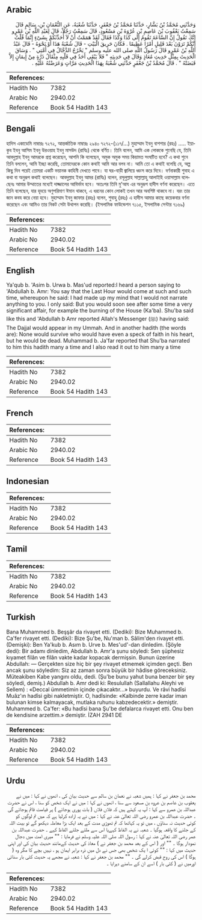 ## Arabic


<div dir="rtl" lang="ar" style={{fontSize:'larger',backgroundColor:'#f8f9fa',padding:20}}>
وَحَدَّثَنِي مُحَمَّدُ بْنُ بَشَّارٍ، حَدَّثَنَا مُحَمَّدُ بْنُ جَعْفَرٍ، حَدَّثَنَا شُعْبَةُ، عَنِ النُّعْمَانِ بْنِ، سَالِمٍ قَالَ سَمِعْتُ يَعْقُوبَ بْنَ عَاصِمِ بْنِ عُرْوَةَ بْنِ مَسْعُودٍ، قَالَ سَمِعْتُ رَجُلاً، قَالَ لِعَبْدِ اللَّهِ بْنِ عَمْرٍو إِنَّكَ تَقُولُ إِنَّ السَّاعَةَ تَقُومُ إِلَى كَذَا وَكَذَا فَقَالَ لَقَدْ هَمَمْتُ أَنْ لاَ أُحَدِّثَكُمْ بِشَىْءٍ إِنَّمَا قُلْتُ إِنَّكُمْ تَرَوْنَ بَعْدَ قَلِيلٍ أَمْرًا عَظِيمًا ‏.‏ فَكَانَ حَرِيقَ الْبَيْتِ - قَالَ شُعْبَةُ هَذَا أَوْ نَحْوَهُ - قَالَ عَبْدُ اللَّهِ بْنُ عَمْرٍو قَالَ رَسُولُ اللَّهِ صلى الله عليه وسلم ‏"‏ يَخْرُجُ الدَّجَّالُ فِي أُمَّتِي ‏"‏ ‏.‏ وَسَاقَ الْحَدِيثَ بِمِثْلِ حَدِيثِ مُعَاذٍ وَقَالَ فِي حَدِيثِهِ ‏"‏ فَلاَ يَبْقَى أَحَدٌ فِي قَلْبِهِ مِثْقَالُ ذَرَّةٍ مِنْ إِيمَانٍ إِلاَّ قَبَضَتْهُ ‏"‏ ‏.‏ قَالَ مُحَمَّدُ بْنُ جَعْفَرٍ حَدَّثَنِي شُعْبَةُ بِهَذَا الْحَدِيثِ مَرَّاتٍ وَعَرَضْتُهُ عَلَيْهِ ‏.‏
</div>
<div style={{backgroundColor:'#f8f9fa',padding:20, marginBottom: 10}}><table> <thead> <tr> <th>References:</th> <th></th> </tr> </thead> <tbody><tr><td>Hadith No</td><td>7382</td></tr><tr><td>Arabic No</td><td>2940.02</td></tr><tr><td>Reference</td><td>Book 54 Hadith 143</td></tr></tbody></table></div>

## Bengali


<div dir="ltr" lang="bn" style={{fontSize:'larger',backgroundColor:'#f8f9fa',padding:20}}>
হাদিস একাডেমি নাম্বারঃ ৭২৭২, আন্তর্জাতিক নাম্বারঃ ২৯৪০ ৭২৭২-(১১৭/...) মুহাম্মাদ ইবনু বাশশার (রহঃ) ..... ইয়াকুব ইবনু আসিম ইবনু উরওয়াহ ইবনু মাসউদ (রাযিঃ) থেকে বর্ণিত। তিনি বলেন, আমি এক লোককে শুনেছি যে, তিনি আবদুল্লাহ ইবনু আমরকে প্রশ্ন করেছেন, আপনি কি বলেছেন, অমুক অমুক সময় কিয়ামত সংঘটিত হবে? এ কথা শুনে তিনি বললেন, আমি ইচ্ছা করেছি, তোমাদেরকে কোন কথাই আমি আর বলব না। আমি তো এ কথাই বলেছি যে, অল্প কিছু দিন পরেই তোমরা একটি ভয়ানক কাহিনী দেখতে পাবে। যা ঘর-বাড়ী জ্বালিয়ে ধ্বংস করে দিবে। বর্ণনাকারী শুবাহ এ কথা বা অনুরূপ কথাই বলেছেন। আবদুল্লাহ ইবনু আমর (রাযিঃ) বলেন, রসূলুল্লাহ সাল্লাল্লাহু আলাইহি ওয়াসাল্লাম বলেছেনঃ আমার উম্মাতের মধ্যেই দাজ্জালের আবির্ভাব হবে। অতঃপর তিনি মু’আয এর অনুরূপ হাদীস বর্ণনা করেছেন। এতে তিনি বলেছেন, যার হৃদয়ে অণুপরিমাণ ঈমান থাকবে, এ ধরনের কোন লোকই তখন আর অবশিষ্ট থাকবে না। বরং তার জান কবয করে নেয়া হবে। মুহাম্মাদ ইবনু জাফার (রহঃ) বলেন, শুবাহু (রহঃ) এ হাদীস আমার কাছে কয়েকবার বর্ণনা করেছেন এবং আমিও তার নিকট সেটা উথাপন করেছি। (ইসলামিক ফাউন্ডেশন ৭১১৫, ইসলামিক সেন্টার ৭১৬৯)
</div>
<div style={{backgroundColor:'#f8f9fa',padding:20, marginBottom: 10}}><table> <thead> <tr> <th>References:</th> <th></th> </tr> </thead> <tbody><tr><td>Hadith No</td><td>7382</td></tr><tr><td>Arabic No</td><td>2940.02</td></tr><tr><td>Reference</td><td>Book 54 Hadith 143</td></tr></tbody></table></div>

## English


<div dir="ltr" lang="en" style={{fontSize:'larger',backgroundColor:'#f8f9fa',padding:20}}>
Ya'qub b. 'Asim b. Urwa b. Mas'ud reported:I heard a person saying to 'Abdullah b. Amr: You say that the Last Hour would come at such and such time, whereupon he said: I had made up my mind that I would not narrate anything to you. I only said: But you would soon see after some time a very significant affair, for example the burning of the House (Ka'ba). Shu'ba said like this and 'Abdullah b Amr reported Allah's Messenger (ﷺ) having said: The Dajjal would appear in my Ummah. And in another hadith (the words are): None would survive who would have even a speck of faith in his heart, but he would be dead. Muhammad b. Ja'far reported that Shu'ba narrated to him this hadith many a time and I also read it out to him many a time
</div>
<div style={{backgroundColor:'#f8f9fa',padding:20, marginBottom: 10}}><table> <thead> <tr> <th>References:</th> <th></th> </tr> </thead> <tbody><tr><td>Hadith No</td><td>7382</td></tr><tr><td>Arabic No</td><td>2940.02</td></tr><tr><td>Reference</td><td>Book 54 Hadith 143</td></tr></tbody></table></div>

## French


<div dir="ltr" lang="fr" style={{fontSize:'larger',backgroundColor:'#f8f9fa',padding:20}}>

</div>
<div style={{backgroundColor:'#f8f9fa',padding:20, marginBottom: 10}}><table> <thead> <tr> <th>References:</th> <th></th> </tr> </thead> <tbody><tr><td>Hadith No</td><td>7382</td></tr><tr><td>Arabic No</td><td>2940.02</td></tr><tr><td>Reference</td><td>Book 54 Hadith 143</td></tr></tbody></table></div>

## Indonesian


<div dir="ltr" lang="id" style={{fontSize:'larger',backgroundColor:'#f8f9fa',padding:20}}>

</div>
<div style={{backgroundColor:'#f8f9fa',padding:20, marginBottom: 10}}><table> <thead> <tr> <th>References:</th> <th></th> </tr> </thead> <tbody><tr><td>Hadith No</td><td>7382</td></tr><tr><td>Arabic No</td><td>2940.02</td></tr><tr><td>Reference</td><td>Book 54 Hadith 143</td></tr></tbody></table></div>

## Tamil


<div dir="ltr" lang="ta" style={{fontSize:'larger',backgroundColor:'#f8f9fa',padding:20}}>

</div>
<div style={{backgroundColor:'#f8f9fa',padding:20, marginBottom: 10}}><table> <thead> <tr> <th>References:</th> <th></th> </tr> </thead> <tbody><tr><td>Hadith No</td><td>7382</td></tr><tr><td>Arabic No</td><td>2940.02</td></tr><tr><td>Reference</td><td>Book 54 Hadith 143</td></tr></tbody></table></div>

## Turkish


<div dir="ltr" lang="tr" style={{fontSize:'larger',backgroundColor:'#f8f9fa',padding:20}}>
Bana Muhammed b. Beşşâr da rivayet etti. (Dediki): Bize Muhammed b. Ca'fer rivayet etti. (Dediki): Bize Şu'be, Nu'man b. Sâlim'den rivayet etti. (Demişki): Ben Ya'kub b. Asım b. Urve b. Mes'ud'-dan dinledim. (Şöyle dedi): Bir adamı dinledim, Abdullah b. Amr'a şunu söyledi: Sen şüphesiz kıyamet filân ve filân vakte kadar kopacak dermişsin. Bunun üzerine Abdullah: — Gerçekten size hiç bir şey rivayet etmemek içimden geçti. Ben ancak şunu söyledim: Siz az zaman sonra büyük bir hâdise göreceksiniz. Müteakiben Kabe yangını oldu, dedi. (Şu'be bunu yahut buna benzer bir şey söyledi, demiş.) Abdullah b. Amr dedi ki: Resulullah (Sallallahu Aleyhi ve Sellem) : «Deccal ümmetimin içinde çıkacaktır...» buyurdu. Ve râvi hadîsi Muâz'ın hadîsi gibi nakletmiştir. O, hadîsinde: «Kalbinde zerre kadar iman bulunan kimse kalmayacak, mutlaka ruhunu kabzedecektir.» demiştir. Muhammed b. Ca'fer: «Bu hadîsi bana Şu'be defalarca rivayet etti. Onu ben de kendisine arzettim.» demiştir. İZAH 2941 DE
</div>
<div style={{backgroundColor:'#f8f9fa',padding:20, marginBottom: 10}}><table> <thead> <tr> <th>References:</th> <th></th> </tr> </thead> <tbody><tr><td>Hadith No</td><td>7382</td></tr><tr><td>Arabic No</td><td>2940.02</td></tr><tr><td>Reference</td><td>Book 54 Hadith 143</td></tr></tbody></table></div>

## Urdu


<div dir="rtl" lang="ur" style={{fontSize:'larger',backgroundColor:'#f8f9fa',padding:20}}>
محمد بن جعفر نے کہا : ہمیں شعبہ نے نعمان بن سالم سے حدیث بیان کی ، انھوں نے کہا : میں نے یعقوب بن عاصم بن عروہ بن مسعود سے سنا ، انھوں نے کہا : میں نے ایک شخص کو سنا ، اس نے حضرت عبداللہ بن عمرو سے کہا : آپ یہ کہتے ہیں کہ فلاں فلاں ( بات پوری ہوجائے ) پر قیامت قائم ہوجائے گی ۔ حضرت عبداللہ بن عمرو رضی اللہ تعالیٰ عنہ نے کہا : میں نے یہ ارادہ کرلیا ہے کہ میں تم لوگوں کو کوئی حدیث نہ سناؤں ، میں تو یہ کہاتھا کہ تم تھوڑی مدت کے بعد ایک بڑا معاملہ دیکھو گے تو بیت اللہ کے جلنے کا واقعہ ہوگیا ۔ شعبہ نے یہ الفاظ کہےیا اس سے ملتے جلتے الفاظ کہے ۔ حضرت عبداللہ بن عمر رضی اللہ تعالیٰ عنہ نے کہا : رسول اللہ صلی اللہ علیہ وسلم نے فرمایا : "" میری امت میں دجال نمودار ہوگا ۔ "" اور ( اس کے بعد محمد بن جعفر نے ) معاذ کی حدیث کےمانند حدیث بیان کی اور اپنی حدیث میں کہا : "" کوئی ا یک شخص بھی جس نے دل میں ذرہ برابر ایمان ہو ، نہیں بچے کا مگر وہ ( ہوگا ) اس کی روح قبض کرلے گی ۔ "" محمد بن جعفر نے کہا : شعبہ نے مجھے یہ حدیث کئی بار سنائی اورمیں نے ( کئی بار ) اسے ان کے سامنے دہرایا ۔
</div>
<div style={{backgroundColor:'#f8f9fa',padding:20, marginBottom: 10}}><table> <thead> <tr> <th>References:</th> <th></th> </tr> </thead> <tbody><tr><td>Hadith No</td><td>7382</td></tr><tr><td>Arabic No</td><td>2940.02</td></tr><tr><td>Reference</td><td>Book 54 Hadith 143</td></tr></tbody></table></div>